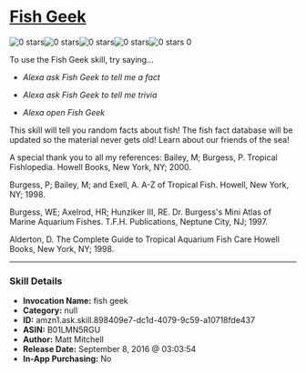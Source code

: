 # [Fish Geek](http://alexa.amazon.com/#skills/amzn1.ask.skill.898409e7-dc1d-4079-9c59-a10718fde437)
![0 stars](../../images/ic_star_border_black_18dp_1x.png)![0 stars](../../images/ic_star_border_black_18dp_1x.png)![0 stars](../../images/ic_star_border_black_18dp_1x.png)![0 stars](../../images/ic_star_border_black_18dp_1x.png)![0 stars](../../images/ic_star_border_black_18dp_1x.png) 0

To use the Fish Geek skill, try saying...

* *Alexa ask Fish Geek to tell me a fact*

* *Alexa ask Fish Geek to tell me trivia*

* *Alexa open Fish Geek*

This skill will tell you random facts about fish!  The fish fact database will be updated so the material never gets old!  Learn about our friends of the sea!

A special thank you to all my references:
Bailey, M; Burgess, P. Tropical Fishlopedia. Howell Books, New York, NY; 2000.

Burgess, P; Bailey, M; and Exell, A. A-Z of Tropical Fish. Howell, New York, NY; 1998.

Burgess, WE; Axelrod, HR; Hunziker III, RE. Dr. Burgess's Mini Atlas of Marine Aquarium Fishes. T.F.H. Publications, Neptune City, NJ; 1997.

Alderton, D. The Complete Guide to Tropical Aquarium Fish Care Howell Books, New York, NY; 1998.

***

### Skill Details

* **Invocation Name:** fish geek
* **Category:** null
* **ID:** amzn1.ask.skill.898409e7-dc1d-4079-9c59-a10718fde437
* **ASIN:** B01LMN5RGU
* **Author:** Matt Mitchell
* **Release Date:** September 8, 2016 @ 03:03:54
* **In-App Purchasing:** No
